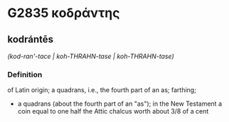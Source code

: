 # G2835 κοδράντης

## kodrántēs

_(kod-ran'-tace | koh-THRAHN-tase | koh-THRAHN-tase)_

### Definition

of Latin origin; a quadrans, i.e., the fourth part of an as; farthing; 

- a quadrans (about the fourth part of an &quot;as&quot;); in the New Testament a coin equal to one half the Attic chalcus worth about 3/8 of a cent
